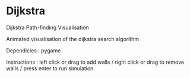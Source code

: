 # Dijkstra
Dijkstra Path-finding Visualisation

Animated visualisation of the dijkstra search algorithm

Dependicies :
pygame

Instructions :
left click or drag to add walls /
right click or drag to remove walls /
press enter to run simulation.
